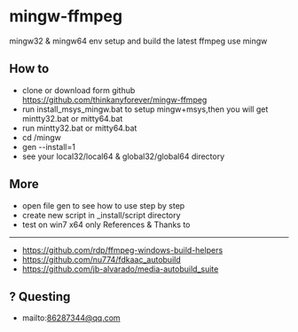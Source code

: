 mingw-ffmpeg
============

mingw32 &amp; mingw64 env setup and  build the latest ffmpeg use mingw

How to
--------
- clone or download form github https://github.com/thinkanyforever/mingw-ffmpeg
- run install_msys_mingw.bat to setup mingw+msys,then you will get mintty32.bat or mitty64.bat
- run mintty32.bat or mitty64.bat
- cd /mingw
- gen --install=1
- see your local32/local64 & global32/global64 directory

More
-------- 
- open file gen to see how to use step by step
- create new script in _install/script directory
- test on win7 x64 only
References & Thanks to
--------
- https://github.com/rdp/ffmpeg-windows-build-helpers
- https://github.com/nu774/fdkaac_autobuild
- https://github.com/jb-alvarado/media-autobuild_suite

? Questing
-------- 
- mailto:86287344@qq.com
